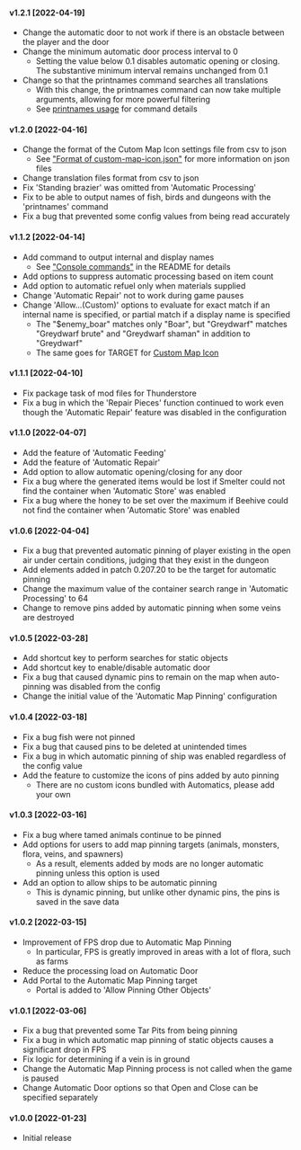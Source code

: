 #### v1.2.1 [2022-04-19]
- Change the automatic door to not work if there is an obstacle between the player and the door
- Change the minimum automatic door process interval to 0
  * Setting the value below 0.1 disables automatic opening or closing. The substantive minimum interval remains unchanged from 0.1
- Change so that the printnames command searches all translations
  * With this change, the printnames command can now take multiple arguments, allowing for more powerful filtering
  * See [printnames usage](https://github.com/eideehi/valheim-automatics/blob/1.2.1/README.adoc#printnames-wordregexp) for command details

#### v1.2.0 [2022-04-16]
- Change the format of the Cutom Map Icon settings file from csv to json
  * See ["Format of custom-map-icon.json"](https://github.com/eideehi/valheim-automatics/tree/1.2.0/README.adoc#format-of-custom-map-iconjson) for more information on json files
- Change translation files format from csv to json
- Fix 'Standing brazier' was omitted from 'Automatic Processing'
- Fix to be able to output names of fish, birds and dungeons with the 'printnames' command
- Fix a bug that prevented some config values from being read accurately

#### v1.1.2 [2022-04-14]
- Add command to output internal and display names
  * See ["Console commands"](https://github.com/eideehi/valheim-automatics/tree/1.1.2/README.adoc#console-commands) in the README for details
- Add options to suppress automatic processing based on item count
- Add option to automatic refuel only when materials supplied
- Change 'Automatic Repair' not to work during game pauses
- Change 'Allow...(Custom)' options to evaluate for exact match if an internal name is specified, or partial match if a display name is specified
  * The "$enemy_boar" matches only "Boar", but "Greydwarf" matches "Greydwarf brute" and "Greydwarf shaman" in addition to "Greydwarf"
  * The same goes for TARGET for [Custom Map Icon](https://github.com/eideehi/valheim-automatics/tree/1.1.2/README.adoc#custom-map-icons)

#### v1.1.1 [2022-04-10]
- Fix package task of mod files for Thunderstore
- Fix a bug in which the 'Repair Pieces' function continued to work even though the 'Automatic Repair' feature was disabled in the configuration

#### v1.1.0 [2022-04-07]
- Add the feature of 'Automatic Feeding'
- Add the feature of 'Automatic Repair'
- Add option to allow automatic opening/closing for any door
- Fix a bug where the generated items would be lost if Smelter could not find the container when 'Automatic Store' was enabled
- Fix a bug where the honey to be set over the maximum if Beehive could not find the container when 'Automatic Store' was enabled

#### v1.0.6 [2022-04-04]
- Fix a bug that prevented automatic pinning of player existing in the open air under certain conditions, judging that they exist in the dungeon
- Add elements added in patch 0.207.20 to be the target for automatic pinning
- Change the maximum value of the container search range in 'Automatic Processing' to 64
- Change to remove pins added by automatic pinning when some veins are destroyed

#### v1.0.5 [2022-03-28]
- Add shortcut key to perform searches for static objects
- Add shortcut key to enable/disable automatic door
- Fix a bug that caused dynamic pins to remain on the map when auto-pinning was disabled from the config
- Change the initial value of the 'Automatic Map Pinning' configuration

#### v1.0.4 [2022-03-18]
- Fix a bug fish were not pinned
- Fix a bug that caused pins to be deleted at unintended times
- Fix a bug in which automatic pinning of ship was enabled regardless of the config value
- Add the feature to customize the icons of pins added by auto pinning
  * There are no custom icons bundled with Automatics, please add your own

#### v1.0.3 [2022-03-16]
- Fix a bug where tamed animals continue to be pinned
- Add options for users to add map pinning targets (animals, monsters, flora, veins, and spawners)
  * As a result, elements added by mods are no longer automatic pinning unless this option is used
- Add an option to allow ships to be automatic pinning
  * This is dynamic pinning, but unlike other dynamic pins, the pins is saved in the save data

#### v1.0.2 [2022-03-15]
- Improvement of FPS drop due to Automatic Map Pinning
  * In particular, FPS is greatly improved in areas with a lot of flora, such as farms
- Reduce the processing load on Automatic Door
- Add Portal to the Automatic Map Pinning target
  * Portal is added to 'Allow Pinning Other Objects'

#### v1.0.1 [2022-03-06]
- Fix a bug that prevented some Tar Pits from being pinning
- Fix a bug in which automatic map pinning of static objects causes a significant drop in FPS
- Fix logic for determining if a vein is in ground
- Change the Automatic Map Pinning process is not called when the game is paused
- Change Automatic Door options so that Open and Close can be specified separately

#### v1.0.0 [2022-01-23]
- Initial release
